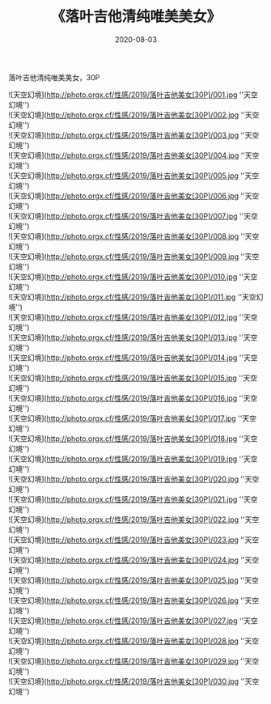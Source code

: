 ﻿---
layout: post
title: 《落叶吉他清纯唯美美女》
date: 2020-08-03
img: http://photo.orgx.cf/性感/2019/落叶吉他美女[30P]/000.jpg
tags: [美女,清纯,唯美]
---

落叶吉他清纯唯美美女，30P

![天空幻境](http://photo.orgx.cf/性感/2019/落叶吉他美女[30P]/001.jpg ''天空幻境'')<br>
![天空幻境](http://photo.orgx.cf/性感/2019/落叶吉他美女[30P]/002.jpg ''天空幻境'')<br>
![天空幻境](http://photo.orgx.cf/性感/2019/落叶吉他美女[30P]/003.jpg ''天空幻境'')<br>
![天空幻境](http://photo.orgx.cf/性感/2019/落叶吉他美女[30P]/004.jpg ''天空幻境'')<br>
![天空幻境](http://photo.orgx.cf/性感/2019/落叶吉他美女[30P]/005.jpg ''天空幻境'')<br>
![天空幻境](http://photo.orgx.cf/性感/2019/落叶吉他美女[30P]/006.jpg ''天空幻境'')<br>
![天空幻境](http://photo.orgx.cf/性感/2019/落叶吉他美女[30P]/007.jpg ''天空幻境'')<br>
![天空幻境](http://photo.orgx.cf/性感/2019/落叶吉他美女[30P]/008.jpg ''天空幻境'')<br>
![天空幻境](http://photo.orgx.cf/性感/2019/落叶吉他美女[30P]/009.jpg ''天空幻境'')<br>
![天空幻境](http://photo.orgx.cf/性感/2019/落叶吉他美女[30P]/010.jpg ''天空幻境'')<br>
![天空幻境](http://photo.orgx.cf/性感/2019/落叶吉他美女[30P]/011.jpg ''天空幻境'')<br>
![天空幻境](http://photo.orgx.cf/性感/2019/落叶吉他美女[30P]/012.jpg ''天空幻境'')<br>
![天空幻境](http://photo.orgx.cf/性感/2019/落叶吉他美女[30P]/013.jpg ''天空幻境'')<br>
![天空幻境](http://photo.orgx.cf/性感/2019/落叶吉他美女[30P]/014.jpg ''天空幻境'')<br>
![天空幻境](http://photo.orgx.cf/性感/2019/落叶吉他美女[30P]/015.jpg ''天空幻境'')<br>
![天空幻境](http://photo.orgx.cf/性感/2019/落叶吉他美女[30P]/016.jpg ''天空幻境'')<br>
![天空幻境](http://photo.orgx.cf/性感/2019/落叶吉他美女[30P]/017.jpg ''天空幻境'')<br>
![天空幻境](http://photo.orgx.cf/性感/2019/落叶吉他美女[30P]/018.jpg ''天空幻境'')<br>
![天空幻境](http://photo.orgx.cf/性感/2019/落叶吉他美女[30P]/019.jpg ''天空幻境'')<br>
![天空幻境](http://photo.orgx.cf/性感/2019/落叶吉他美女[30P]/020.jpg ''天空幻境'')<br>
![天空幻境](http://photo.orgx.cf/性感/2019/落叶吉他美女[30P]/021.jpg ''天空幻境'')<br>
![天空幻境](http://photo.orgx.cf/性感/2019/落叶吉他美女[30P]/022.jpg ''天空幻境'')<br>
![天空幻境](http://photo.orgx.cf/性感/2019/落叶吉他美女[30P]/023.jpg ''天空幻境'')<br>
![天空幻境](http://photo.orgx.cf/性感/2019/落叶吉他美女[30P]/024.jpg ''天空幻境'')<br>
![天空幻境](http://photo.orgx.cf/性感/2019/落叶吉他美女[30P]/025.jpg ''天空幻境'')<br>
![天空幻境](http://photo.orgx.cf/性感/2019/落叶吉他美女[30P]/026.jpg ''天空幻境'')<br>
![天空幻境](http://photo.orgx.cf/性感/2019/落叶吉他美女[30P]/027.jpg ''天空幻境'')<br>
![天空幻境](http://photo.orgx.cf/性感/2019/落叶吉他美女[30P]/028.jpg ''天空幻境'')<br>
![天空幻境](http://photo.orgx.cf/性感/2019/落叶吉他美女[30P]/029.jpg ''天空幻境'')<br>
![天空幻境](http://photo.orgx.cf/性感/2019/落叶吉他美女[30P]/030.jpg ''天空幻境'')<br>
